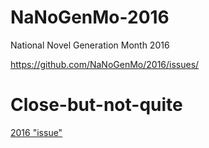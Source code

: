# NaNoGenMo-2016
National Novel Generation Month 2016

https://github.com/NaNoGenMo/2016/issues/

# Close-but-not-quite

[2016 "issue"](https://github.com/NaNoGenMo/2016/issues/10)
